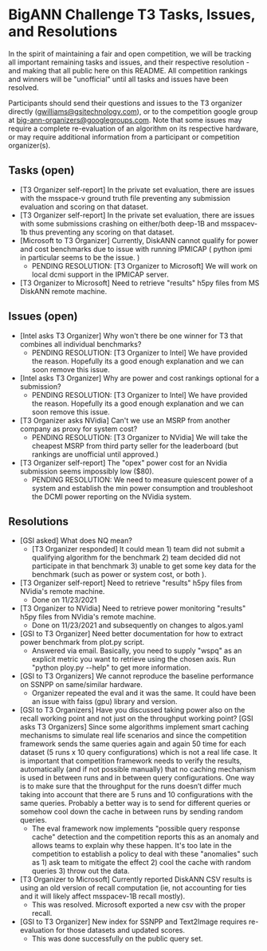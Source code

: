 
# BigANN Challenge T3 Tasks, Issues, and Resolutions

In the spirit of maintaining a fair and open competition, we will be tracking all important remaining tasks and issues, and their respective resolution - and making that all public here on this README.  All competition rankings and winners will be "unofficial" until all tasks and issues have been resolved.

Participants should send their questions and issues to the T3 organizer directly (gwilliams@gsitechnology.com), or to the competition google group at big-ann-organizers@googlegroups.com.  Note that some issues may require a complete re-evaluation of an algorithm on its respective hardware, or may require additional information from a participant or competition organizer(s).

## Tasks (open)

* [T3 Organizer self-report] In the private set evaluation, there are issues with the msspace-v ground truth file preventing any submission evaluation and scoring on that dataset.
* [T3 Organizer self-report] In the private set evaluation, there are issues with some submissions crashing on either/both deep-1B and msspacev-1b thus preventing any scoring on that dataset.
* [Microsoft to T3 Organizer] Currently, DiskANN cannot qualify for power and cost benchmarks due to issue with running IPMICAP ( python ipmi in particular seems to be the issue. )
  * PENDING RESOLUTION: [T3 Organizer to Microsoft] We will work on local dcmi support in the IPMICAP server.
* [T3 Organizer to Microsoft] Need to retrieve "results" h5py files from MS DiskANN remote machine.

## Issues (open)

* [Intel asks T3 Organizer] Why won't there be one winner for T3 that combines all individual benchmarks?
  * PENDING RESOLUTION: [T3 Organizer to Intel] We have provided the reason.  Hopefully its a good enough explanation and we can soon remove this issue.
* [Intel asks T3 Organizer] Why are power and cost rankings optional for a submission?
  * PENDING RESOLUTION: [T3 Organizer to Intel] We have provided the reason.  Hopefully its a good enough explanation and we can soon remove this issue.
* [T3 Organizer asks NVidia] Can't we use an MSRP from another company as proxy for system cost?
  * PENDING RESOLUTION: [T3 Organizer to NVidia] We will take the cheapest MSRP from third party seller for the leaderboard (but rankings are unofficial until approved.)
* [T3 Organizer self-report] The "opex" power cost for an Nvidia submission seems impossibly low ($80).
  * PENDING RESOLUTION: We need to measure quiescent power of a system and establish the min power consumption and troubleshoot the DCMI power reporting on the NVidia system.

## Resolutions

* [GSI asked] What does NQ mean?
  * [T3 Organizer responded] It could mean 1) team did not submit a qualifying algorithm for the benchmark 2) team decided did not participate in that benchmark 3) unable to get some key data for the benchmark (such as power or system cost, or both ).
* [T3 Organizer self-report] Need to retrieve "results" h5py files from NVidia's remote machine.
  * Done on 11/23/2021
* [T3 Organizer to NVidia] Need to retrieve power monitoring "results" h5py files from NVidia's remote machine.
  * Done on 11/23/2021 and subsequently on changes to algos.yaml
* [GSI to T3 Organizer] Need better documentation for how to extract power benchmark from plot.py script.
  * Answered via email.  Basically, you need to supply "wspq" as an explicit metric you want to retrieve using the chosen axis.  Run "python ploy.py --help" to get more information.
* [GSI to T3 Organizers] We cannot reproduce the baseline performance on SSNPP on same/similar hardware.
  * Organizer repeated the eval and it was the same.  It could have been an issue with faiss (gpu) library and version.
* [GSI to T3 Organizers] Have you discussed taking power also on the recall working point and not just on the throughput working point?
[GSI asks T3 Organizers] Since some algorithms implement smart caching mechanisms to simulate real life scenarios and since the competition framework sends the same queries again and again 50 time for each dataset (5 runs x 10 query configurations) which is not a real life case. It is important that competition framework needs to verify the results, automatically (and if not possible manually) that no caching mechanism is used in between runs and in between query configurations. One way is to make sure that the throughput for the runs doesn’t differ much taking into account that there are 5 runs and 10 configurations with the same queries. Probably a better way is to send for different queries or somehow cool down the cache in between runs by sending random queries.
  * The eval framework now implements "possible query response cache" detection and the competition reports this as an anomaly and allows teams to explain why these happen.  It's too late in the competition to establish a policy to deal with these  "anomalies" such as 1) ask team to mitigate the effect 2) cool the cache with random queries 3) throw out the data.
* [T3 Organizer to Microsoft] Currently reported DiskANN CSV results is using an old version of recall computation (ie, not accounting for ties and it will likely affect msspacev-1B recall mostly).
  * This was resolved.  Microsoft exported a new csv with the proper recall.
* [GSI to T3 Organizer] New index for SSNPP and Text2Image requires re-evaluation for those datasets and updated scores.
  * This was done successfully on the public query set.

